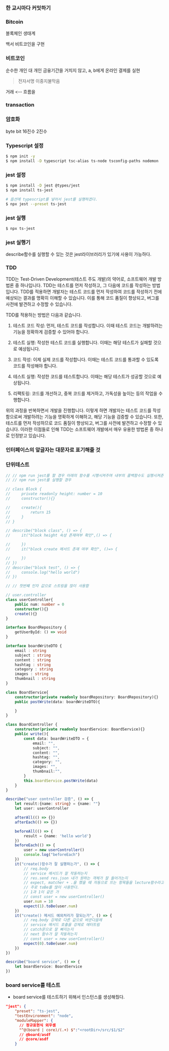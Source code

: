 ### 한 교시마다 커밋하기

### Bitcoin
블록체인 생태계

백서
비트코인을 구현

### 비트코인
순수한 개인 대 개인 금융기간을 거치지 않고, a, b에게 온라인 결제를 실현
> 전자서명
> 이중지불막음

거래 <-- 흐름을

### transaction

### 암호화

byte bit
16진수
2진수


### Typescript 설정
```sh
$ npm init -y
$ npm install -D typescript tsc-alias ts-node tsconfig-paths nodemon
```

### jest 설정
```sh
$ npm install -D jest @types/jest
$ npm install ts-jest

# 옵션에 typescript를 넣어서 jest를 실행하겠다.
$ npx jest --preset ts-jest
```

### jest 실행
```sh
$ npx ts-jest
```

### jest 실행기
describe함수를 실행할 수 있는 것은 jest라이브러리가 있기에 사용이 가능하다.


### TDD
TDD는 Test-Driven Development(테스트 주도 개발)의 약어로, 소프트웨어 개발 방법론 중 하나입니다. TDD는 테스트를 먼저 작성하고, 그 다음에 코드를 작성하는 방법입니다. TDD를 적용하면 개발자는 테스트 코드를 먼저 작성하여 코드를 작성하기 전에 예상되는 결과를 명확히 이해할 수 있습니다. 이를 통해 코드 품질이 향상되고, 버그를 사전에 발견하고 수정할 수 있습니다.

TDD를 적용하는 방법은 다음과 같습니다.

1. 테스트 코드 작성: 먼저, 테스트 코드를 작성합니다. 이때 테스트 코드는 개발하려는 기능을 정확하게 검증할 수 있어야 합니다.

2. 테스트 실행: 작성한 테스트 코드를 실행합니다. 이때는 해당 테스트가 실패할 것으로 예상됩니다.

3. 코드 작성: 이제 실제 코드를 작성합니다. 이때는 테스트 코드를 통과할 수 있도록 코드를 작성해야 합니다.

4. 테스트 실행: 작성한 코드를 테스트합니다. 이때는 해당 테스트가 성공할 것으로 예상됩니다.

5. 리팩토링: 코드를 개선하고, 중복 코드를 제거하고, 가독성을 높이는 등의 작업을 수행합니다.

위의 과정을 반복하면서 개발을 진행합니다. 이렇게 하면 개발자는 테스트 코드를 작성함으로써 개발하려는 기능을 명확하게 이해하고, 해당 기능을 검증할 수 있습니다. 또한, 테스트를 먼저 작성하므로 코드 품질이 향상되고, 버그를 사전에 발견하고 수정할 수 있습니다. 이러한 이점들로 인해 TDD는 소프트웨어 개발에서 매우 유용한 방법론 중 하나로 인정받고 있습니다.

### 인터페이스의 앞글자는 대문자로 표기해줄 것

### 단위테스트
```ts
// // npm run jest를 할 경우 아래의 함수를 시행시켜주며 내부의 콜백함수도 실행시켜준다.
// // npm run jest를 실행할 경우 

// class Block {
//     private readonly height: number = 10
//     constructor(){}

//     create(){
//         return 15
//     }
// }

// describe("block class", () => {
//     it("block height 속성 존재여부 확인",() => {

//     })
//     it("block create 메서드 존재 여부 확인", ()=> {

//     })
// })
// describe("block test", () => {
//     console.log("hello world")
// })

// // 첫번쨰 인자 값으로 스트링을 많이 사용함 

// user.controller
class userController{
    public num: number = 0
    constructor(){}
    create(){}
}

interface BoardRepository {
    getUserById: () => void
}

interface boardWriteDTO {
    email : string
    subject : string
    content : string
    hashtag : string
    category : string
    images : string
    thumbnail : string
}

class BoardService{
    constructor(private readonly boardRepository: BoardRepository){}
    public postWrite(data: boardWriteDTO){

    }
}

class BoardController {
    constructor(private readonly boardService: BoardService){}
    public write(){
        const data: boardWriteDTO = {
            email: "",
            subject: "",
            content: "",
            hashtag: "",
            category: "",
            images: "",
            thumbnail:"",
        }
        this.boardService.postWrite(data)
    } 
}

describe("user controller 검증", () => {
    let result:{name: string} = {name: ""}
    let user: userController

    afterAll(() => {})
    afterEach(() => {})

    beforeAll(() => {
        result = {name: 'hello world'}
    })
    beforeEach(() => {
        user = new userController()
        console.log("beforeEach")
    })
    it("create()함수가 잘 실행하는가", () => {
        // req.body
        // service 메서드가 잘 작동하는지
        // res.send res.json 내가 원하는 객체가 잘 들어가는지
        // expect, matcher + .을 했을 때 자동으로 뜨는 항목들을 lecture함수라고 한다.
        // 주로 toBe를 많이 사용한다.
        // 1과 1이 같은 가
        // const user = new userController()
        user.num = 10
        expect(1).toBe(user.num)
    })
    it("create() 메서드 예외처리가 잘되는가", () => {
        // req.body 강제로 다른 값으로 바꾼다음에
        // service 메서드 호출을 강제로 에터트림
        // catch문으로 잘 빠지는지
        // next 함수가 잘 작동하는지
        // const user = new userController()
        expect(0).toBe(user.num)
    })
})

describe("board service", () => {
    let boardService: BoardService
})

```

### board service를 테스트
- board service를 테스트하기 위해서 인스턴스를 생성해줬다.


```json
"jest": {
    "preset": "ts-jest",
    "testEnvironment": "node",
    "moduleMapper": {
      // 정규표현식 외우셈
      "^@(board | core)/(.+) $":"<rootDir>/src/$1/$2"
      // @board/asdf
      // @core/asdf
    }

```